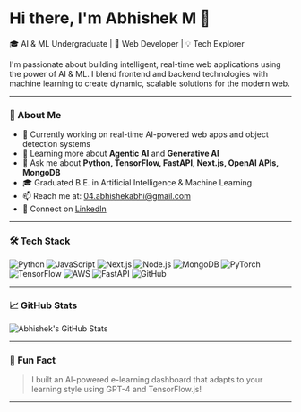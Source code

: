 # Hi there, I'm Abhishek M 👋

🎓 AI & ML Undergraduate | 🤖 Web Developer | 💡 Tech Explorer

I'm passionate about building intelligent, real-time web applications using the power of AI & ML. I blend frontend and backend technologies with machine learning to create dynamic, scalable solutions for the modern web.

---

### 🚀 About Me

- 🔭 Currently working on real-time AI-powered web apps and object detection systems  
- 🌱 Learning more about **Agentic AI** and **Generative AI**  
- 💬 Ask me about **Python, TensorFlow, FastAPI, Next.js, OpenAI APIs, MongoDB**  
- 🎓 Graduated B.E. in Artificial Intelligence & Machine Learning  
- 📫 Reach me at: [04.abhishekabhi@gmail.com](mailto:04.abhishekabhi@gmail.com)  
- 🔗 Connect on [LinkedIn](https://bit.ly/abhishekm)  

---

### 🛠️ Tech Stack

![Python](https://img.shields.io/badge/-Python-3776AB?style=flat&logo=python&logoColor=white)
![JavaScript](https://img.shields.io/badge/-JavaScript-F7DF1E?style=flat&logo=javascript&logoColor=black)
![Next.js](https://img.shields.io/badge/-Next.js-000000?style=flat&logo=next.js)
![Node.js](https://img.shields.io/badge/-Node.js-339933?style=flat&logo=nodedotjs&logoColor=white)
![MongoDB](https://img.shields.io/badge/-MongoDB-47A248?style=flat&logo=mongodb&logoColor=white)
![PyTorch](https://img.shields.io/badge/-PyTorch-EE4C2C?style=flat&logo=pytorch&logoColor=white)
![TensorFlow](https://img.shields.io/badge/-TensorFlow-FF6F00?style=flat&logo=tensorflow&logoColor=white)
![AWS](https://img.shields.io/badge/-AWS-232F3E?style=flat&logo=amazon-aws)
![FastAPI](https://img.shields.io/badge/-FastAPI-009688?style=flat&logo=fastapi)
![GitHub](https://img.shields.io/badge/-GitHub-181717?style=flat&logo=github)

---

### 📈 GitHub Stats

![Abhishek's GitHub Stats](https://github-readme-stats.vercel.app/api?username=abhishek-m&show_icons=true&theme=radical)

---

### 🧠 Fun Fact

> I built an AI-powered e-learning dashboard that adapts to your learning style using GPT-4 and TensorFlow.js!

---
